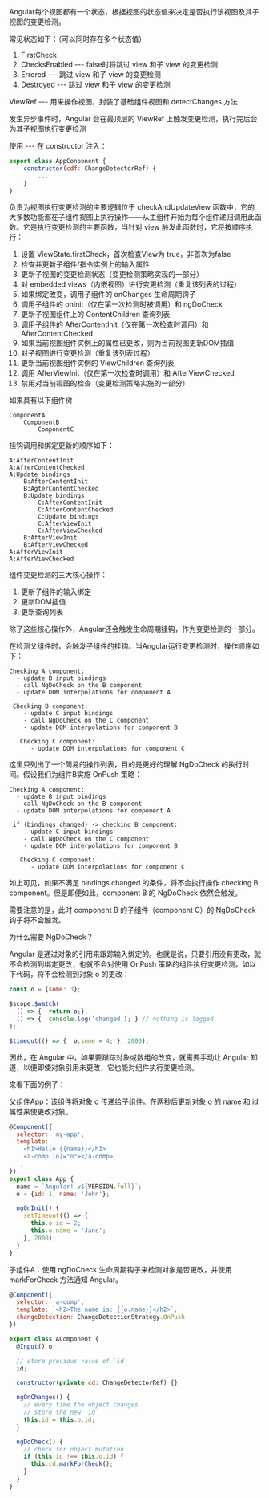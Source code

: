 Angular每个视图都有一个状态，根据视图的状态值来决定是否执行该视图及其子视图的变更检测。

常见状态如下：（可以同时存在多个状态值）

1. FirstCheck
2. ChecksEnabled --- false时将跳过 view 和子 view 的变更检测
3. Errored --- 跳过 view 和子 view 的变更检测
4. Destroyed --- 跳过 view 和子 view 的变更检测



ViewRef --- 用来操作视图，封装了基础组件视图和 detectChanges 方法

发生异步事件时，Angular 会在最顶层的 ViewRef 上触发变更检测，执行完后会为其子视图执行变更检测

使用 --- 在 constructor 注入：

```JavaScript
export class AppConponent {
    constructor(cdf: ChangeDetectorRef) {
        ...
    }
}
```



负责为视图执行变更检测的主要逻辑位于 checkAndUpdateView 函数中，它的大多数功能都在子组件视图上执行操作——从主组件开始为每个组件递归调用此函数。它是执行变更检测的主要函数，当针对 view 触发此函数时，它将按顺序执行：

1. 设置 ViewState.firstCheck，首次检查View为 true，非首次为false
2. 检查并更新子组件/指令实例上的输入属性
3. 更新子视图的变更检测状态（变更检测策略实现的一部分）
4. 对 embedded views（内嵌视图）进行变更检测（重复该列表的过程）
5. 如果绑定改变，调用子组件的 onChanges 生命周期钩子
6. 调用子组件的 onInit（仅在第一次检测时被调用）和 ngDoCheck
7. 更新子视图组件上的 ContentChildren 查询列表
8. 调用子组件的 AfterContentInit（仅在第一次检查时调用）和 AfterContentChecked
9. 如果当前视图组件实例上的属性已更改，则为当前视图更新DOM插值
10. 对子视图进行变更检测（重复该列表过程）
11. 更新当前视图组件实例的 ViewChildren 查询列表
12. 调用 AfterViewInit（仅在第一次检查时调用）和 AfterViewChecked
13. 禁用对当前视图的检查（变更检测策略实施的一部分）



如果具有以下组件树

```
ComponentA
    ComponentB
        ComponentC
```

挂钩调用和绑定更新的顺序如下：

```
A:AfterContentInit
A:AfterContentChecked
A:Update bindings
	B:AfterContentInit
	B:AgterContentChecked
	B:Update bindings
		C:AfterContentInit
		C:AfterContentChecked
		C:Update bindings
		C:AfterViewInit
		C:AfterViewChecked
	B:AfterViewInit
	B:AfterViewChecked
A:AfterViewInit
A:AfterViewChecked
```

组件变更检测的三大核心操作：

1. 更新子组件的输入绑定
2. 更新DOM插值
3. 更新查询列表

除了这些核心操作外，Angular还会触发生命周期挂钩，作为变更检测的一部分。

在检测父组件时，会触发子组件的挂钩。当Angular运行变更检测时，操作顺序如下：

```
Checking A component:
  - update B input bindings
  - call NgDoCheck on the B component
  - update DOM interpolations for component A
 
 Checking B component:
    - update C input bindings
    - call NgDoCheck on the C component
    - update DOM interpolations for component B
 
   Checking C component:
      - update DOM interpolations for component C
```

这里只列出了一个简易的操作列表，目的是更好的理解 NgDoCheck 的执行时间。假设我们为组件B实施 OnPush 策略：

```
Checking A component:
  - update B input bindings
  - call NgDoCheck on the B component
  - update DOM interpolations for component A
  
 if (bindings changed) -> checking B component:
    - update C input bindings
    - call NgDoCheck on the C component
    - update DOM interpolations for component B
 
   Checking C component:
      - update DOM interpolations for component C
```

如上可见，如果不满足 bindings changed 的条件，将不会执行操作 checking B component。但是即便如此，component B 的 NgDoCheck 依然会触发。

需要注意的是，此时 component B 的子组件（component C）的 NgDoCheck 钩子将不会触发。



为什么需要 NgDoCheck？

Angular 是通过对象的引用来跟踪输入绑定的。也就是说，只要引用没有更改，就不会检测到绑定更改，也就不会对使用 OnPush 策略的组件执行变更检测。如以下代码，将不会检测到对象 o 的更改：

```javascript
const o = {some: 3};

$scope.$watch(
  () => {  return o;},
  () => {  console.log('changed'); } // nothing is logged
);

$timeout(() => {  o.some = 4; }, 2000);
```

因此，在 Angular 中，如果要跟踪对象或数组的改变，就需要手动让 Angular 知道，以便即使对象引用未更改，它也能对组件执行变更检测。

来看下面的例子：

父组件App：该组件将对象 o 传递给子组件。在两秒后更新对象 o 的 name 和 id 属性来使更改对象。

```JavaScript
@Component({
  selector: 'my-app',
  template: `
    <h1>Hello {{name}}</h1>
    <a-comp [o]="o"></a-comp>
  `,
})
export class App {
  name = `Angular! v${VERSION.full}`;
  o = {id: 1, name: 'John'};

  ngOnInit() {
    setTimeout(() => {
      this.o.id = 2;
      this.o.name = 'Jane';
    }, 2000);
  }
}
```

子组件A：使用 ngDoCheck 生命周期钩子来检测对象是否更改，并使用 markForCheck 方法通知 Angular。

```JavaScript
@Component({
  selector: 'a-comp',
  template: `<h2>The name is: {{o.name}}</h2>`,
  changeDetection: ChangeDetectionStrategy.OnPush
})

export class AComponent {
  @Input() o;

  // store previous value of `id`
  id;

  constructor(private cd: ChangeDetectorRef) {}

  ngOnChanges() {
    // every time the object changes 
    // store the new `id`
    this.id = this.o.id;
  }

  ngDoCheck() {
    // check for object mutation
    if (this.id !== this.o.id) {
      this.cd.markForCheck();
    }
  }
}
```

